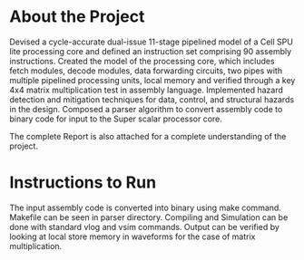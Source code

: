 # About the Project 
Devised a cycle-accurate dual-issue 11-stage pipelined model of a Cell SPU lite processing core and defined an
instruction set comprising 90 assembly instructions. Created the model of the processing core, which includes fetch modules, decode modules,
data forwarding circuits, two pipes with multiple pipelined processing units, local memory and verified through a key 4x4 matrix multiplication test in assembly language. Implemented hazard detection and mitigation techniques for data, control, and structural hazards in the design. Composed a parser algorithm to convert assembly code to binary code for input to the Super scalar processor core.

The complete Report is also attached for a complete understanding of the project.

# Instructions to Run
The input assembly code is converted into binary using make command. Makefile can be seen in parser directory. Compiling and Simulation can be done with standard vlog and vsim commands.
Output can be verified by looking at local store memory in waveforms for the case of matrix multiplication.
